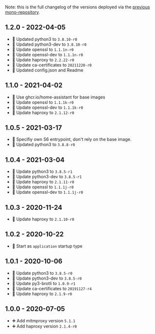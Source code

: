Note: this is the full changelog of the versions deployed via the [previous mono-repository](https://github.com/Poeschl-HomeAssistant-Addons/repository/tree/41c02f85a6fffb328c21df76ace4e54ad0ee3466).

## 1.2.0 - 2022-04-05

* 🔼 Updated python3 to `3.8.10-r0`
* 🔼 Updated python3-dev to `3.8.10-r0`
* 🔼 Update openssl to `1.1.1n-r0`
* 🔼 Update openssl-dev to `1.1.1n-r0`
* 🔼 Update haproxy to `2.2.22-r0`
* 🔼 Update ca-certificates to `20211220-r0`
* 📝 Updated config.json and Readme


## 1.1.0 - 2021-04-02

* 🔨 Use ghcr.io/home-assistant for base images
* 🔼 Update openssl to `1.1.1k-r0`
* 🔼 Update openssl-dev to `1.1.1k-r0`
* 🔼 Update haproxy to `2.1.12-r0`


## 1.0.5 - 2021-03-17

* 🐛 Specifiy own S6 entrypoint, don't rely on the base image.
* 🔼 Updated python3 to `3.8.8-r0`


## 1.0.4 - 2021-03-04

* 🔼 Update python3 to `3.8.5-r1`
* 🔼 Update python3-dev to `3.8.5-r1`
* 🔼 Update haproxy to `2.1.11-r0`
* 🔼 Update openssl to `1.1.1j-r0`
* 🔼 Update openssl-dev to `1.1.1j-r0`


## 1.0.3 - 2020-11-24

* 🔼 Update haproxy to `2.1.10-r0`


## 1.0.2 - 2020-10-22

* 🔨 Start as `application` startup type


## 1.0.1 - 2020-10-06

* 🔼 Update python3 to `3.8.5-r0`
* 🔼 Update python3-dev to `3.8.5-r0`
* 🔼 Update py3-brotli to `1.0.9-r1`
* 🔼 Update ca-certificates to `20191127-r4`
* 🔼 Update haproxy to `2.1.9-r0`


## 1.0.0 - 2020-07-05

* ➕ Add mitmproxy version `5.1.1`
* ➕ Add haproxy version `2.1.4-r0`
